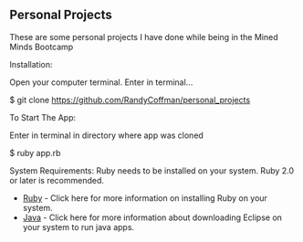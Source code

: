 ## Personal Projects
These are some personal projects I have done while being in the Mined Minds Bootcamp

Installation:

Open your computer terminal. Enter in terminal...

$ git clone https://github.com/RandyCoffman/personal_projects

To Start The App:

Enter in terminal in directory where app was cloned

$ ruby app.rb

System Requirements:
Ruby needs to be installed on your system. Ruby 2.0 or later is recommended.

* [Ruby](https://www.ruby-lang.org/en/documentation/installation/) - Click here for more information on installing Ruby on your system.
* [Java](https://www.eclipse.org/downloads/) - Click here for more information about downloading Eclipse on your system to run java apps.
